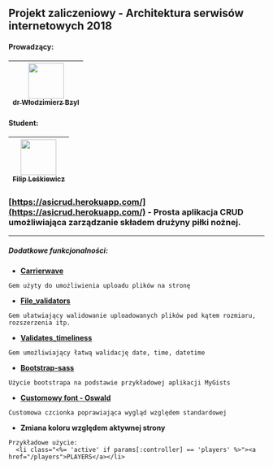 ## Projekt zaliczeniowy - Architektura serwisów internetowych 2018

#### Prowadzący: 
| [<img src="https://avatars1.githubusercontent.com/u/8049?v=3" width="70px;"/><br /><sub>dr Włodzimierz Bzyl</sub>](https://github.com/wbzyl)<br />|
| :---: |
#### Student:
| [<img src="https://avatars3.githubusercontent.com/u/16317532?v=3" width="70px;"/><br /><sub>Filip Leśkiewicz</sub>](https://github.com/fleskiewicz)<br />|
| :---: |

### [https://asicrud.herokuapp.com/](https://asicrud.herokuapp.com/) - Prosta aplikacja CRUD umożliwiająca zarządzanie składem drużyny piłki nożnej.

----

##### Dodatkowe funkcjonalności:

* [__Carrierwave__](https://github.com/carrierwaveuploader/carrierwave)
```
Gem użyty do umożliwienia uploadu plików na stronę
```
* [__File_validators__](https://github.com/musaffa/file_validators)
```
Gem ułatwiający walidowanie uploadowanych plików pod kątem rozmiaru, rozszerzenia itp.
```
* [__Validates_timeliness__](https://github.com/adzap/validates_timeliness)
```
Gem umożliwiający łatwą walidację date, time, datetime
```
* [__Bootstrap-sass__](https://github.com/twbs/bootstrap-sass)
```
Użycie bootstrapa na podstawie przykładowej aplikacji MyGists
```
* [__Customowy font - Oswald__](https://fonts.google.com/specimen/Oswald)
```
Customowa czcionka poprawiająca wygląd względem standardowej
```
* __Zmiana koloru względem aktywnej strony__
```
Przykładowe użycie:
  <li class="<%= 'active' if params[:controller] == 'players' %>"><a href="/players">PLAYERS</a></li>
```
